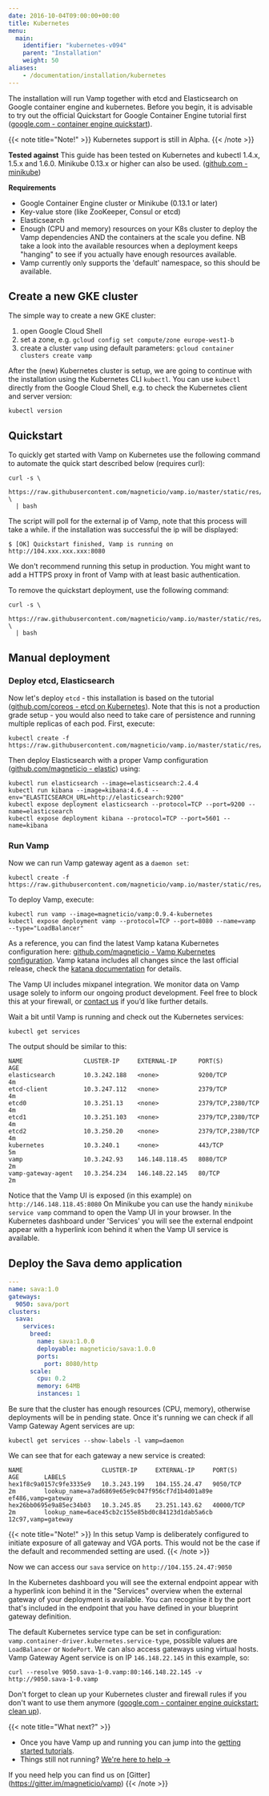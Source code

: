 ```yaml
---
date: 2016-10-04T09:00:00+00:00
title: Kubernetes
menu:
  main:
    identifier: "kubernetes-v094"
    parent: "Installation"
    weight: 50
aliases:
    - /documentation/installation/kubernetes
---
```


The installation will run Vamp together with etcd and Elasticsearch on Google container engine and kubernetes. Before you begin, it is advisable to try out the official Quickstart for Google Container Engine tutorial first ([google.com - container engine quickstart](https://cloud.google.com/container-engine/docs/quickstart)).  

{{< note title="Note!" >}}
Kubernetes support is still in Alpha.
{{< /note >}}

**Tested against**
This guide has been tested on Kubernetes and kubectl 1.4.x, 1.5.x and 1.6.0. Minikube 0.13.x or higher can also be used. ([github.com - minikube](https://github.com/kubernetes/minikube))

**Requirements**

* Google Container Engine cluster or Minikube (0.13.1 or later)
* Key-value store (like ZooKeeper, Consul or etcd)
* Elasticsearch
* Enough (CPU and memory) resources on your K8s cluster to deploy the Vamp dependencies AND the containers at the scale you define. NB take a look into the available resources when a deployment keeps "hanging" to see if you actually have enough resources available.
* Vamp currently only supports the 'default' namespace, so this should be available.

## Create a new GKE cluster

The simple way to create a new GKE cluster:

1. open Google Cloud Shell
2. set a zone, e.g. `gcloud config set compute/zone europe-west1-b`
3. create a cluster `vamp` using default parameters: `gcloud container clusters create vamp`

After the (new) Kubernetes cluster is setup, we are going to continue with the installation using the Kubernetes CLI `kubectl`.
You can use `kubectl` directly from the Google Cloud Shell, e.g. to check the Kubernetes client and server version:

```
kubectl version
```
## Quickstart

To quickly get started with Vamp on Kubernetes use the following command to automate the quick start described below (requires curl):

```
curl -s \
  https://raw.githubusercontent.com/magneticio/vamp.io/master/static/res/v0.9.4/vamp_kube_quickstart.sh \
  | bash
```
The script will poll for the external ip of Vamp, note that this process will take a while. if the installation was successful the ip will be displayed:

```
$ [OK] Quickstart finished, Vamp is running on http://104.xxx.xxx.xxx:8080
```

We don't recommend running this setup in production. You might want to add a HTTPS proxy in front of Vamp with at least basic authentication.

To remove the quickstart deployment, use the following command:

```
curl -s \
  https://raw.githubusercontent.com/magneticio/vamp.io/master/static/res/v0.9.4/vamp_kube_uninstall.sh \
  | bash
```

## Manual deployment

### Deploy etcd, Elasticsearch

Now let's deploy `etcd` - this installation is based on the tutorial ([github.com/coreos - etcd on Kubernetes](https://github.com/coreos/etcd/tree/master/hack/kubernetes-deploy)).  Note that this is not a production grade setup - you would also need to take care of persistence and running multiple replicas of each pod.
First, execute:

```
kubectl create -f https://raw.githubusercontent.com/magneticio/vamp.io/master/static/res/v0.9.4/etcd.yml
```

Then deploy Elasticsearch with a proper Vamp configuration ([github.com/magneticio - elastic](https://github.com/magneticio/elastic)) using:

```
kubectl run elasticsearch --image=elasticsearch:2.4.4
kubectl run kibana --image=kibana:4.6.4 --env="ELASTICSEARCH_URL=http://elasticsearch:9200"
kubectl expose deployment elasticsearch --protocol=TCP --port=9200 --name=elasticsearch
kubectl expose deployment kibana --protocol=TCP --port=5601 --name=kibana
```

### Run Vamp

Now we can run Vamp gateway agent as a `daemon set`:
```
kubectl create -f https://raw.githubusercontent.com/magneticio/vamp.io/master/static/res/v0.9.4/vga.yml
```

To deploy Vamp, execute:

```
kubectl run vamp --image=magneticio/vamp:0.9.4-kubernetes
kubectl expose deployment vamp --protocol=TCP --port=8080 --name=vamp --type="LoadBalancer"
```


As a reference, you can find the latest Vamp katana  Kubernetes configuration here: [github.com/magneticio - Vamp Kubernetes configuration](https://github.com/magneticio/vamp-docker-images/blob/master/vamp-kubernetes/application.conf). Vamp katana includes all changes since the last official release, check the [katana documentation](/documentation/release-notes/katana) for details.

The Vamp UI includes mixpanel integration. We monitor data on Vamp usage solely to inform our ongoing product development. Feel free to block this at your firewall, or [contact us](contact) if you’d like further details.

Wait a bit until Vamp is running and check out the Kubernetes services:

```
kubectl get services
```


The output should be similar to this:

```
NAME                 CLUSTER-IP     EXTERNAL-IP      PORT(S)             AGE
elasticsearch        10.3.242.188   <none>           9200/TCP            4m
etcd-client          10.3.247.112   <none>           2379/TCP            4m
etcd0                10.3.251.13    <none>           2379/TCP,2380/TCP   4m
etcd1                10.3.251.103   <none>           2379/TCP,2380/TCP   4m
etcd2                10.3.250.20    <none>           2379/TCP,2380/TCP   4m
kubernetes           10.3.240.1     <none>           443/TCP             5m
vamp                 10.3.242.93    146.148.118.45   8080/TCP            2m
vamp-gateway-agent   10.3.254.234   146.148.22.145   80/TCP              2m
```

Notice that the Vamp UI is exposed (in this example) on `http://146.148.118.45:8080`
On Minikube you can use the handy `minikube service vamp` command to open the Vamp UI in your browser.
In the Kubernetes dashboard under 'Services' you will see the external endpoint appear with a hyperlink icon behind it when the Vamp UI service is available.

## Deploy the Sava demo application


```yaml
---
name: sava:1.0
gateways:
  9050: sava/port
clusters:
  sava:
    services:
      breed:
        name: sava:1.0.0
        deployable: magneticio/sava:1.0.0
        ports:
          port: 8080/http
      scale:
        cpu: 0.2       
        memory: 64MB
        instances: 1
```

Be sure that the cluster has enough resources (CPU, memory), otherwise deployments will be in pending state. Once it's running we can check if all Vamp Gateway Agent services are up:

```
kubectl get services --show-labels -l vamp=daemon
```


We can see that for each gateway a new service is created:

```
NAME                      CLUSTER-IP     EXTERNAL-IP     PORT(S)     AGE       LABELS
hex1f8c9a0157c9fe3335e9   10.3.243.199   104.155.24.47   9050/TCP    2m        lookup_name=a7ad6869e65e9c047f956cf7d1b4d01a89e
ef486,vamp=gateway
hex26bb0695e9a85ec34b03   10.3.245.85    23.251.143.62   40000/TCP   2m        lookup_name=6ace45cb2c155e85bd0c84123d1dab5a6cb
12c97,vamp=gateway
```

{{< note title="Note!" >}}
In this setup Vamp is deliberately configured to initiate exposure of all gateway and VGA ports. This would not be the case if the default and recommended setting are used.
{{< /note >}}

Now we can access our `sava` service on `http://104.155.24.47:9050`

In the Kubernetes dashboard you will see the external endpoint appear with a hyperlink icon behind it in the "Services" overview when the external gateway of your deployment is available. You can recognise it by the port that's included in the endpoint that you have defined in your blueprint gateway definition.

The default Kubernetes service type can be set in configuration: `vamp.container-driver.kubernetes.service-type`, possible values are `LoadBalancer` or `NodePort`. We can also access gateways using virtual hosts. Vamp Gateway Agent service is on IP `146.148.22.145` in this example, so:
```
curl --resolve 9050.sava-1-0.vamp:80:146.148.22.145 -v http://9050.sava-1-0.vamp
```

Don't forget to clean up your Kubernetes cluster and firewall rules  if you don't want to use them anymore ([google.com - container engine quickstart: clean up](https://cloud.google.com/container-engine/docs/quickstart#clean-up)).

{{< note title="What next?" >}}

* Once you have Vamp up and running you can jump into the [getting started tutorials](/documentation/tutorials/overview).
* Things still not running? [We're here to help →](https://github.com/magneticio/vamp/issues)

If you need help you can find us on [Gitter] (https://gitter.im/magneticio/vamp)
{{< /note >}}
